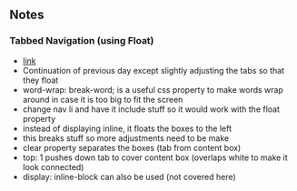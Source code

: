 ## Notes
### Tabbed Navigation (using Float)
- [link](https://www.htmldog.com/techniques/tabs/)
- Continuation of previous day except slightly adjusting the tabs so that they float
- word-wrap: break-word; is a useful css property to make words wrap around in case it is too big to fit the screen
- change nav li and have it include stuff so it would work with the float property
- instead of displaying inline, it floats the boxes to the left
- this breaks stuff so more adjustments need to be make
- clear property separates the boxes (tab from content box)
- top: 1 pushes down tab to cover content box (overlaps white to make it look connected)
- display: inline-block can also be used (not covered here)
